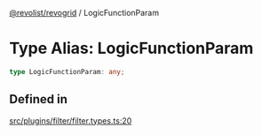 [@revolist/revogrid](README.md) / LogicFunctionParam

# Type Alias: LogicFunctionParam

```ts
type LogicFunctionParam: any;
```

## Defined in

[src/plugins/filter/filter.types.ts:20](https://github.com/revolist/revogrid/blob/3cf03d1039e53d8581c1791130c13324e129dd40/src/plugins/filter/filter.types.ts#L20)
